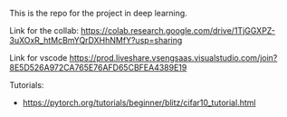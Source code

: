 This is the repo for the project in deep learning.

Link for the collab:
https://colab.research.google.com/drive/1TjGGXPZ-3uXOxR_htMcBmYQrDXHhNMfY?usp=sharing

Link for vscode https://prod.liveshare.vsengsaas.visualstudio.com/join?8E5D526A972CA765E76AFD65CBFEA4389E19

Tutorials: 
- https://pytorch.org/tutorials/beginner/blitz/cifar10_tutorial.html
